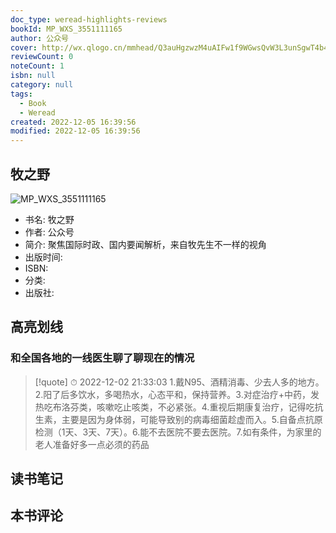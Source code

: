 ```yaml
---
doc_type: weread-highlights-reviews
bookId: MP_WXS_3551111165
author: 公众号
cover: http://wx.qlogo.cn/mmhead/Q3auHgzwzM4uAIFw1f9WGwsQvW3L3unSgwT4b4vUGyD7Rcgaribiasmg/0
reviewCount: 0
noteCount: 1
isbn: null
category: null
tags:
  - Book
  - Weread
created: 2022-12-05 16:39:56
modified: 2022-12-05 16:39:56
---
```


## 牧之野

![MP_WXS_3551111165](http://wx.qlogo.cn/mmhead/Q3auHgzwzM4uAIFw1f9WGwsQvW3L3unSgwT4b4vUGyD7Rcgaribiasmg/0)
- 书名: 牧之野
- 作者: 公众号
- 简介: 聚焦国际时政、国内要闻解析，来自牧先生不一样的视角
- 出版时间: 
- ISBN: 
- 分类: 
- 出版社: 

## 高亮划线

### 和全国各地的一线医生聊了聊现在的情况


> [!quote] ⏱ 2022-12-02 21:33:03
> 1.戴N95、酒精消毒、少去人多的地方。2.阳了后多饮水，多喝热水，心态平和，保持营养。3.对症治疗+中药，发热吃布洛芬类，咳嗽吃止咳类，不必紧张。4.重视后期康复治疗，记得吃抗生素，主要是因为身体弱，可能导致别的病毒细菌趁虚而入。5.自备点抗原检测（1天、3天、7天）。6.能不去医院不要去医院。7.如有条件，为家里的老人准备好多一点必须的药品
 



## 读书笔记


## 本书评论

